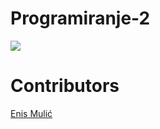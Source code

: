 # Programiranje-2

[<img src="https://discordapp.com/api/guilds/440055845552914433/widget.png" align="center">](https://discord.gg/rsheCEV)

# Contributors

[Enis Mulić](https://github.com/PancakeAlchemist)  